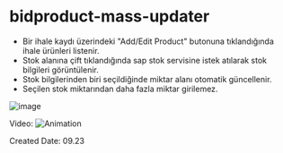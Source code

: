 # bidproduct-mass-updater
* Bir ihale kaydı üzerindeki "Add/Edit Product" butonuna tıklandığında ihale ürünleri listenir.
* Stok alanına çift tıklandığında sap stok servisine istek atılarak stok bilgileri görüntülenir.
* Stok bilgilerinden biri seçildiğinde miktar alanı otomatik güncellenir.
* Seçilen stok miktarından daha fazla miktar girilemez.  

![image](https://github.com/salihcendik/bidproduct-mass-updater/assets/54000612/11004fcc-ff19-4fcb-9a02-e557b42be841)

Video:
![Animation](https://github.com/salihcendik/bidproduct-mass-updater/assets/54000612/7128ce9e-215c-4d1d-bd74-2967793b04dc)

Created Date: 09.23
